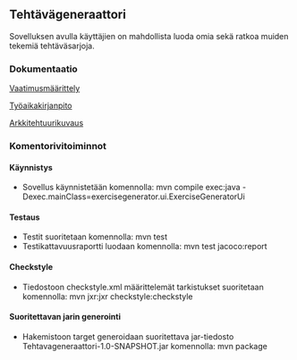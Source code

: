 ## Tehtävägeneraattori

Sovelluksen avulla käyttäjien on mahdollista luoda omia sekä ratkoa muiden tekemiä tehtäväsarjoja.


### Dokumentaatio

[Vaatimusmäärittely](https://github.com/nettivastaava/ot-harjoitustyo/blob/master/Tehtavageneraattori/dokumentaatio/vaatimusmaarittely.md)

[Työaikakirjanpito](https://github.com/nettivastaava/ot-harjoitustyo/blob/master/Tehtavageneraattori/dokumentaatio/tuntikirjanpito.md)

[Arkkitehtuurikuvaus](https://github.com/nettivastaava/ot-harjoitustyo/blob/master/Tehtavageneraattori/dokumentaatio/arkkitehtuuri.md)

### Komentorivitoiminnot

#### Käynnistys
- Sovellus käynnistetään komennolla: mvn compile exec:java -Dexec.mainClass=exercisegenerator.ui.ExerciseGeneratorUi

#### Testaus
- Testit suoritetaan komennolla: mvn test
- Testikattavuusraportti luodaan komennolla: mvn test jacoco:report
  
#### Checkstyle
- Tiedostoon checkstyle.xml määrittelemät tarkistukset suoritetaan komennolla: mvn jxr:jxr checkstyle:checkstyle

#### Suoritettavan jarin generointi
- Hakemistoon target generoidaan suoritettava jar-tiedosto Tehtavageneraattori-1.0-SNAPSHOT.jar komennolla: mvn package


